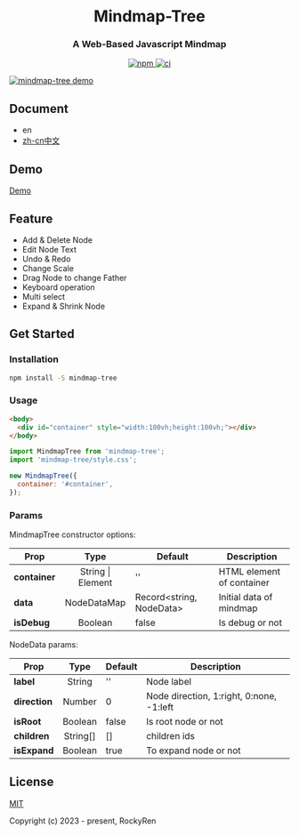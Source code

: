 <h1 align="center">
  Mindmap-Tree
</h1>

<h3 align="center">
  A Web-Based Javascript Mindmap
</h3>

<p align="center">
  <a href="https://www.npmjs.org/package/x-data-spreadsheet">
    <img src="https://img.shields.io/npm/v/mindmap-tree" alt="npm" />
  </a>
  <a href="https://github.com/RockyRen/mindmaptree">
    <img src="https://img.shields.io/github/license/RockyRen/mindmaptree" alt="ci" />
  </a>
</p>

[![mindmap-tree demo](https://rockyren.github.io/mindmaptree/assets/wiki/demo.jpg)](https://rockyren.github.io/mindmaptree/demo.html)

## Document
* en
* [zh-cn中文](https://github.com/RockyRen/mindmaptree/blob/master/wiki/README.zh.md)

## Demo
[Demo](https://rockyren.github.io/mindmaptree/demo.html) 


## Feature

* Add & Delete Node
* Edit Node Text
* Undo & Redo
* Change Scale
* Drag Node to change Father
* Keyboard operation
* Multi select
* Expand & Shrink Node


## Get Started

### Installation

```sh
npm install -S mindmap-tree
```

### Usage

```html
<body>
  <div id="container" style="width:100vh;height:100vh;"></div>
</body>
```

```js
import MindmapTree from 'mindmap-tree';
import 'mindmap-tree/style.css';

new MindmapTree({
  container: '#container',
});
```

### Params

MindmapTree constructor options:

| Prop            | Type    | Default | Description                                            |
|-----------------|:-------:|---------|--------------------------------------------------------|
| **container**       | String \| Element   | ''      | HTML element of container             |
| **data** | NodeDataMap   | Record<string, NodeData>      | Initial data of mindmap          |
| **isDebug**    | Boolean   | false     | Is debug or not      |

NodeData params: 

| Prop            | Type    | Default | Description                                            |
|-----------------|:-------:|---------|--------------------------------------------------------|
| **label**       | String   | ''      | Node label           |
| **direction** | Number   |  0  |  Node direction, 1:right, 0:none, -1:left    |
| **isRoot**    | Boolean   | false     | Is root node or not    |
| **children**    | String[]   | []     | children ids    |
| **isExpand**    | Boolean   | true   | To expand node or not    |

## License

[MIT](https://github.com/RockyRen/mindmaptree/blob/master/LICENSE)

Copyright (c) 2023 - present, RockyRen
